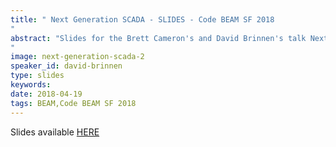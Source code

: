 ```yaml
---
title: " Next Generation SCADA - SLIDES - Code BEAM SF 2018
"
abstract: "Slides for the Brett Cameron's and David Brinnen's talk Next Generation SCADA: Monitoring and Controlling Devices in the Connected World - Code BEAM SF 2018
"
image: next-generation-scada-2
speaker_id: david-brinnen
type: slides
keywords: 
date: 2018-04-19
tags: BEAM,Code BEAM SF 2018
---
```

Slides available&nbsp;<a href="http://s3.amazonaws.com/erlang-conferences-production/media/files/000/000/884/original/Brett_Cameron__David_Brinnen_-_Next_generation_SCADA.pdf?1524157794" target="_blank">HERE</a>
